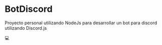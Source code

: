 # BotDiscord

Proyecto personal utilizando NodeJs para desarrollar un bot para discord utilizando Discord.js

💻

